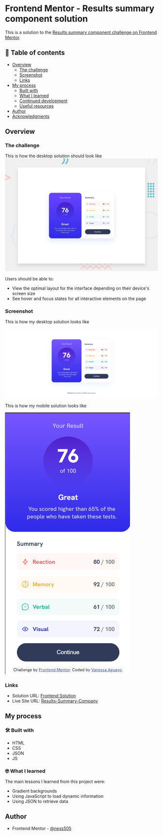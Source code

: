 # Frontend Mentor - Results summary component solution

This is a solution to the [Results summary component challenge on Frontend Mentor](https://www.frontendmentor.io/challenges/results-summary-component-CE_K6s0maV).

## 🔎 Table of contents

- [Overview](#overview)
  - [The challenge](#the-challenge)
  - [Screenshot](#screenshot)
  - [Links](#links)
- [My process](#my-process)
  - [Built with](#built-with)
  - [What I learned](#what-i-learned)
  - [Continued development](#continued-development)
  - [Useful resources](#useful-resources)
- [Author](#author)
- [Acknowledgments](#acknowledgments)

## Overview

### The challenge
This is how the desktop solution should look like
![Desktop Design](/design/desktop-preview.jpg)

Users should be able to:

- View the optimal layout for the interface depending on their device's screen size
- See hover and focus states for all interactive elements on the page

### Screenshot

This is how my desktop solution looks like 

![Desktop Solution](/design/My_Desktop_Solution.png)

This is how my mobile solution looks like

![Mobile Solution](/design/My_Mobile_Solution.png)

### Links

- Solution URL: [Frontend Solution](https://your-solution-url.com](https://www.frontendmentor.io/solutions/responsive-page-about-cognitive-results-using-html-css-json-and-js-cczQVBv26g))
- Live Site URL: [Results-Summary-Company](https://ness505.github.io/Results-Summary-Company/)

## My process

### 🛠 Built with

- HTML
- CSS
- JSON
- JS

### 🤓 What I learned

The main lessons I learned from this project were:

- Gradient backgrounds
- Using JavaScript to load dynamic information
- Using JSON to retrieve data

## Author

- Frontend Mentor - [@ness505](https://www.frontendmentor.io/profile/ness505)
